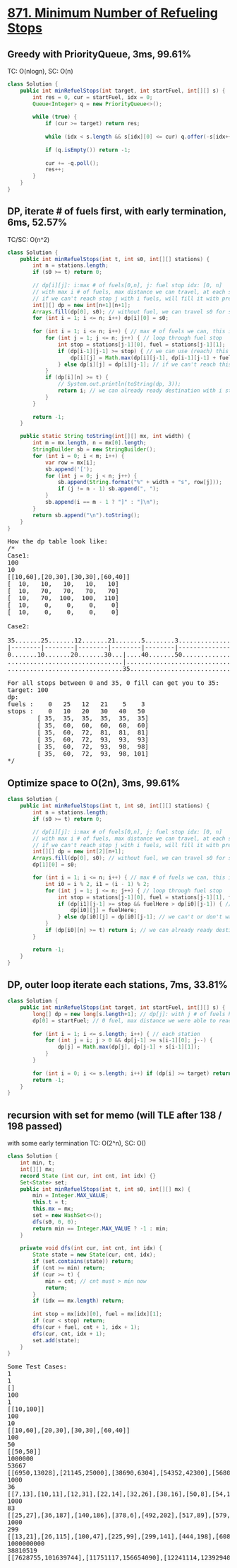 # [871. Minimum Number of Refueling Stops](https://leetcode.com/problems/minimum-number-of-refueling-stops/)

## Greedy with PriorityQueue, 3ms, 99.61%
TC: O(nlogn), SC: O(n)
```java
class Solution {
    public int minRefuelStops(int target, int startFuel, int[][] s) {
        int res = 0, cur = startFuel, idx = 0;
        Queue<Integer> q = new PriorityQueue<>();
        
        while (true) {
            if (cur >= target) return res;
            
            while (idx < s.length && s[idx][0] <= cur) q.offer(-s[idx++][1]);
            
            if (q.isEmpty()) return -1;
            
            cur += -q.poll();
            res++;
        }        
    }
}
```
## DP, iterate # of fuels first, with early termination, 6ms, 52.57%
TC/SC: O(n^2)
```java
class Solution {
    public int minRefuelStops(int t, int s0, int[][] stations) {
        int n = stations.length;
        if (s0 >= t) return 0;
        
        // dp[i][j]: i:max # of fuels[0,n], j: fuel stop idx: [0, n]
        // with max i # of fuels, max distance we can travel, at each stop
        // if we can't reach stop j with i fuels, will fill it with previous max distance can reach
        int[][] dp = new int[n+1][n+1];
        Arrays.fill(dp[0], s0); // without fuel, we can travel s0 for sure
        for (int i = 1; i <= n; i++) dp[i][0] = s0;
        
        for (int i = 1; i <= n; i++) { // max # of fuels we can, this is what we were asked to do
            for (int j = 1; j <= n; j++) { // loop through fuel stop
                int stop = stations[j-1][0], fuel = stations[j-1][1];
                if (dp[i-1][j-1] >= stop) { // we can use (reach) this stop
                    dp[i][j] = Math.max(dp[i][j-1], dp[i-1][j-1] + fuel);
                } else dp[i][j] = dp[i][j-1]; // if we can't reach this stop, then just use max distance from previous
            }
            if (dp[i][n] >= t) {
                // System.out.println(toString(dp, 3));
                return i; // we can already ready destination with i stops
            }
        }
        
        return -1;
    }

    public static String toString(int[][] mx, int width) {
        int m = mx.length, n = mx[0].length;
        StringBuilder sb = new StringBuilder();
        for (int i = 0; i < m; i++) {
            var row = mx[i];
            sb.append('[');
            for (int j = 0; j < n; j++) {
                sb.append(String.format("%" + width + "s", row[j]));
                if (j != n - 1) sb.append(", ");
            }
            sb.append(i == m - 1 ? "]" : "]\n");
        }
        return sb.append("\n").toString();
    }
}
```
<pre>
How the dp table look like:
/*
Case1:
100
10
[[10,60],[20,30],[30,30],[60,40]]
[  10,   10,   10,   10,   10]
[  10,   70,   70,   70,   70]
[  10,   70,  100,  100,  110]
[  10,    0,    0,    0,    0]
[  10,    0,    0,    0,    0]

Case2:

35.......25.......12.......21.......5........3................... (fuel)
|--------|--------|--------|--------|--------|------------------> (stations)
0.......10.......20.......30...|....40.......50.................. (distance)
...............................|.................................
...............................35................................ (max distance can reach after 0 step)

For all stops between 0 and 35, 0 fill can get you to 35:
target: 100
dp:
fuels :    0   25   12   21    5    3
stops :    0   10   20   30   40   50
        [ 35,  35,  35,  35,  35,  35]
        [ 35,  60,  60,  60,  60,  60]
        [ 35,  60,  72,  81,  81,  81]
        [ 35,  60,  72,  93,  93,  93]
        [ 35,  60,  72,  93,  98,  98]
        [ 35,  60,  72,  93,  98, 101]
*/
</pre>
## Optimize space to O(2n), 3ms, 99.61%
```java
class Solution {
    public int minRefuelStops(int t, int s0, int[][] stations) {
        int n = stations.length;
        if (s0 >= t) return 0;

        // dp[i][j]: i:max # of fuels[0,n], j: fuel stop idx: [0, n]
        // with max i # of fuels, max distance we can travel, at each stop
        // if we can't reach stop j with i fuels, will fill it with previous max distance can reach
        int[][] dp = new int[2][n+1];
        Arrays.fill(dp[0], s0); // without fuel, we can travel s0 for sure
        dp[1][0] = s0;

        for (int i = 1; i <= n; i++) { // max # of fuels we can, this is what we were asked to do
            int i0 = i % 2, i1 = (i - 1) % 2;
            for (int j = 1; j <= n; j++) { // loop through fuel stop
                int stop = stations[j-1][0], fuel = stations[j-1][1], fuelHere = dp[i1][j-1] + fuel;
                if (dp[i1][j-1] >= stop && fuelHere > dp[i0][j-1]) { // we can and will fuel here
                    dp[i0][j] = fuelHere;
                } else dp[i0][j] = dp[i0][j-1]; // we can't or don't want to fuel here
            }
            if (dp[i0][n] >= t) return i; // we can already ready destination with i stops
        }

        return -1;
    }
}
```
## DP, outer loop iterate each stations, 7ms, 33.81%
```java
class Solution {
    public int minRefuelStops(int target, int startFuel, int[][] s) {
        long[] dp = new long[s.length+1]; // dp[j]: with j # of fuels how far can we reach, start with 0 fuel, max j fuels
        dp[0] = startFuel; // 0 fuel, max distance we were able to reach
        
        for (int i = 1; i <= s.length; i++) { // each station
            for (int j = i; j > 0 && dp[j-1] >= s[i-1][0]; j--) {
                dp[j] = Math.max(dp[j], dp[j-1] + s[i-1][1]);
            }
        }
                        
        for (int i = 0; i <= s.length; i++) if (dp[i] >= target) return i;
        return -1;
    }
}
```
## recursion with set for memo (will TLE after 138 / 198 passed)
with some early termination
TC: O(2^n), SC: O()
```java
class Solution {
    int min, t;
    int[][] mx;
    record State (int cur, int cnt, int idx) {}
    Set<State> set;
    public int minRefuelStops(int t, int s0, int[][] mx) {
        min = Integer.MAX_VALUE;
        this.t = t;
        this.mx = mx;
        set = new HashSet<>();
        dfs(s0, 0, 0);
        return min == Integer.MAX_VALUE ? -1 : min;
    }
    
    private void dfs(int cur, int cnt, int idx) {
        State state = new State(cur, cnt, idx);
        if (set.contains(state)) return;
        if (cnt >= min) return;
        if (cur >= t) {
            min = cnt; // cnt must > min now
            return;
        }
        if (idx == mx.length) return;
        
        int stop = mx[idx][0], fuel = mx[idx][1];
        if (cur < stop) return;
        dfs(cur + fuel, cnt + 1, idx + 1);
        dfs(cur, cnt, idx + 1);
        set.add(state);
    }
}
```
<pre>
Some Test Cases:
1
1
[]
100
1
[[10,100]]
100
10
[[10,60],[20,30],[30,30],[60,40]]
100
50
[[50,50]]
1000000
53667
[[6950,13028],[21145,25000],[38690,6304],[54352,42300],[56808,45976],[63983,37886],[68419,15751],[69504,8075],[85043,32434],[92914,50646],[109806,43101],[112920,7430],[116008,35223],[121846,46938],[128528,48626],[128560,49460],[135306,1996],[151134,26992],[157586,52788],[166585,44818],[167892,13581],[202994,11028],[217878,18871],[241339,51351],[248208,38733],[257762,32253],[277792,36820],[288531,19642],[331194,18080],[348898,35356],[349346,4671],[359199,17610],[360009,5527],[368757,14195],[396664,14932],[401524,49201],[402539,35084],[422674,5352],[427795,14717],[431106,42724],[431917,46730],[437958,45353],[458031,9710],[467378,39191],[488467,49031],[495827,34298],[501568,35856],[504829,5089],[511736,30952],[516011,8269],[516355,51173],[519876,32562],[528434,18530],[561784,13822],[565838,38935],[574928,24104],[582225,5169],[593508,27144],[603060,31587],[613347,46986],[621815,47051],[641640,3362],[654360,37738],[676653,41273],[686787,13056],[695695,21872],[700010,25196],[721310,32491],[724872,26252],[725214,42539],[750190,15189],[765068,3418],[766642,23799],[769842,20742],[770378,44127],[777325,16075],[783687,15299],[783886,44121],[820968,6557],[822189,1196],[822795,49842],[824231,52596],[848150,39409],[854444,25292],[878221,22784],[889948,21445],[893844,17898],[895155,33036],[904112,40321],[911401,49930],[913887,9344],[929823,38731],[939245,45498],[952152,45798],[958422,53539],[979783,10569],[985338,5294],[991430,21666],[991970,35896],[996672,36853]]
1000
36
[[7,13],[10,11],[12,31],[22,14],[32,26],[38,16],[50,8],[54,13],[75,4],[85,2],[88,35],[90,9],[96,35],[103,16],[115,33],[121,6],[123,1],[138,2],[139,34],[145,30],[149,14],[160,21],[167,14],[188,7],[196,27],[248,4],[256,35],[262,16],[264,12],[283,23],[297,15],[307,25],[311,35],[316,6],[345,30],[348,2],[354,21],[360,10],[362,28],[363,29],[367,7],[370,13],[402,6],[410,32],[447,20],[453,13],[454,27],[468,1],[470,8],[471,11],[474,34],[486,13],[490,16],[495,10],[527,9],[533,14],[553,36],[554,23],[605,5],[630,17],[635,30],[640,31],[646,9],[647,12],[659,5],[664,34],[667,35],[676,6],[690,19],[709,10],[721,28],[734,2],[742,6],[772,22],[777,32],[778,36],[794,7],[812,24],[813,33],[815,14],[816,21],[824,17],[826,3],[838,14],[840,8],[853,29],[863,18],[867,1],[881,27],[886,27],[894,26],[917,3],[953,6],[956,3],[957,28],[962,33],[967,35],[972,34],[984,8],[987,12]]
1000
83
[[25,27],[36,187],[140,186],[378,6],[492,202],[517,89],[579,234],[673,86],[808,53],[954,49]]
1000
299
[[13,21],[26,115],[100,47],[225,99],[299,141],[444,198],[608,190],[636,157],[647,255],[841,123]]
1000000000
38810519
[[7628755,101639744],[11751117,156654090],[12241114,123929400],[14990938,170128657],[24195531,161701399],[32308772,43624544],[66433584,134938427],[68396870,156484817],[78204256,180589858],[109893935,35580185],[111671743,24666035],[118210724,27969405],[124496566,8079140],[128874722,79094666],[143090505,79704592],[145352879,163599886],[151322145,772299],[167914961,25673486],[187687120,198387302],[194331315,244001153],[198438320,161291448],[208158728,239205669],[215913832,230073357],[218199341,164065449],[232978814,226762856],[245228323,5620801],[246391469,73385898],[255158244,28568031],[259408313,153232722],[263684268,248715958],[269953038,75587893],[276497343,53200888],[277374123,145359059],[285214203,55186339],[290062860,192833517],[293372122,221628282],[300249473,86505102],[304959311,4345873],[319900948,179848231],[333190950,110834576],[352164877,42012442],[357057556,87025423],[361655495,119455162],[375567556,169601951],[382448720,193431526],[391326308,102884542],[399935561,20412948],[415217543,235164692],[428156887,69697057],[440142560,222180666],[457124108,233594726],[479646931,14170039],[486708367,125850253],[495778067,48934614],[497913863,200941433],[500796422,219374647],[503208872,191165692],[503693789,42268837],[521824953,101883106],[554587849,10249728],[567818906,134165043],[575807886,212453409],[580772042,203633463],[592223655,23837437],[598507993,171029941],[599462149,118000389],[602004332,152010839],[606146618,30388416],[611617165,54727655],[627499060,64582627],[682104424,28452044],[690208375,121220328],[706329620,65697174],[708333643,109151902],[712003414,32345338],[718544747,156843700],[719902426,200157751],[733841205,164229927],[762450428,189657429],[783181120,36063018],[812537469,137803252],[815526433,120952170],[853730079,54211866],[853816837,217187004],[859759135,10549150],[861814976,86757900],[883115022,222310472],[897314129,73886212],[904499666,215174634],[909186227,179120603],[911670663,97564252],[920784136,28872274],[922676703,115321708],[923085330,158669494],[954955029,60706177],[959087932,236512493],[973937404,157896841],[986787536,142182347],[991596618,222478376],[999438640,39863176]]
</pre>
